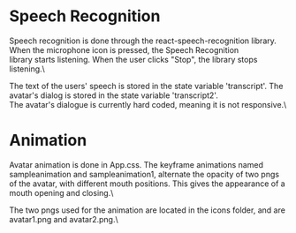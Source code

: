 # Speech Recognition

Speech recognition is done through the react-speech-recognition library. When the microphone icon is pressed, the Speech Recognition\
library starts listening. When the user clicks "Stop", the library stops listening.\

The text of the users' speech is stored in the state variable 'transcript'. The avatar's dialog is stored in the state variable 'transcript2'.\
The avatar's dialogue is currently hard coded, meaning it is not responsive.\

# Animation

Avatar animation is done in App.css. The keyframe animations named sampleanimation and sampleanimation1, alternate the opacity of two pngs\
of the avatar, with different mouth positions. This gives the appearance of a mouth opening and closing.\

The two pngs used for the animation are located in the icons folder, and are avatar1.png and avatar2.png.\